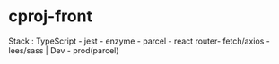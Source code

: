 # cproj-front
Stack :  TypeScript - jest - enzyme - parcel - react router- fetch/axios - lees/sass | Dev - prod(parcel)
